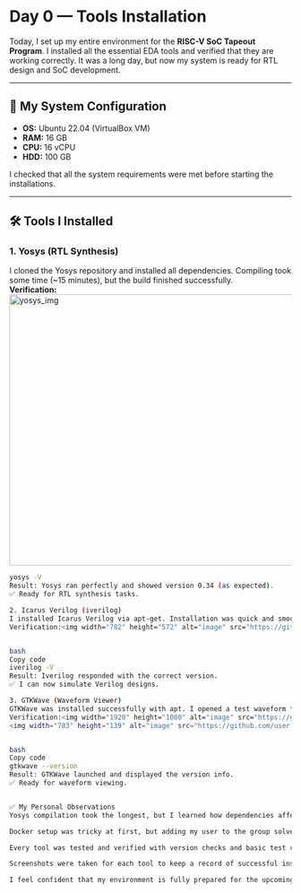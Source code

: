 # Day 0 — Tools Installation

Today, I set up my entire environment for the **RISC-V SoC Tapeout Program**. I installed all the essential EDA tools and verified that they are working correctly. It was a long day, but now my system is ready for RTL design and SoC development.

---

## 📌 My System Configuration

- **OS:** Ubuntu 22.04 (VirtualBox VM)  
- **RAM:** 16 GB  
- **CPU:** 16 vCPU  
- **HDD:** 100 GB  

I checked that all the system requirements were met before starting the installations.

---

## 🛠 Tools I Installed

### 1. Yosys (RTL Synthesis)
I cloned the Yosys repository and installed all dependencies. Compiling took some time (~15 minutes), but the build finished successfully.  
**Verification:**  <img width="782" height="484" alt="yosys_img" src="https://github.com/user-attachments/assets/e925d101-0955-412f-ae69-c20b09bfa117" />

```bash
yosys -V
Result: Yosys ran perfectly and showed version 0.34 (as expected).
✅ Ready for RTL synthesis tasks.

2. Icarus Verilog (iverilog)
I installed Icarus Verilog via apt-get. Installation was quick and smooth.
Verification:<img width="782" height="572" alt="image" src="https://github.com/user-attachments/assets/4a4dc3ff-a418-40c9-bfb8-f09ab5087e8f" />


bash
Copy code
iverilog -V
Result: Iverilog responded with the correct version.
✅ I can now simulate Verilog designs.

3. GTKWave (Waveform Viewer)
GTKWave was installed successfully with apt. I opened a test waveform to check that it works.
Verification:<img width="1920" height="1080" alt="image" src="https://github.com/user-attachments/assets/8b9b8597-bfed-49f8-aefd-927425e421e6" />
<img width="783" height="139" alt="image" src="https://github.com/user-attachments/assets/ef2da4ad-003a-40b3-bcf7-376a7d9a614a" />


bash
Copy code
gtkwave --version
Result: GTKWave launched and displayed the version info.
✅ Ready for waveform viewing.


✅ My Personal Observations
Yosys compilation took the longest, but I learned how dependencies affect building open-source EDA tools.

Docker setup was tricky at first, but adding my user to the group solved it.

Every tool was tested and verified with version checks and basic test commands.

Screenshots were taken for each tool to keep a record of successful installation.

I feel confident that my environment is fully prepared for the upcoming weeks of the program.
